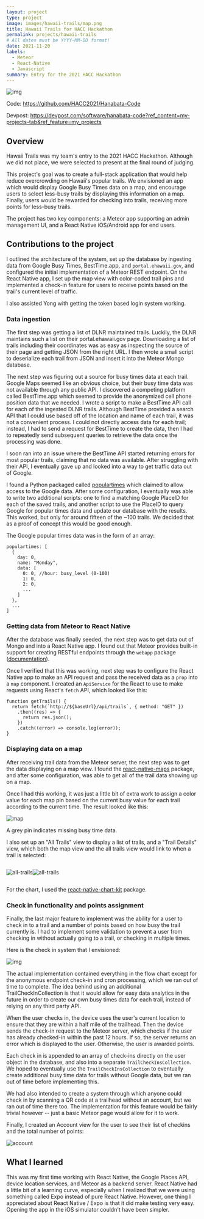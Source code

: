 ```yaml
---
layout: project
type: project
image: images/hawaii-trails/map.png
title: Hawaii Trails for HACC Hackathon
permalink: projects/hawaii-trails
# All dates must be YYYY-MM-DD format!
date: 2021-11-20
labels:
  - Meteor
  - React-Native
  - Javascript
summary: Entry for the 2021 HACC Hackathon 
---
```


![img](../images/hawaii-trails/system.jpg)

Code: https://github.com/HACC2021/Hanabata-Code

Devpost: https://devpost.com/software/hanabata-code?ref_content=my-projects-tab&ref_feature=my_projects

## Overview 

Hawaii Trails was my team's entry to the 2021 HACC Hackathon. Although we did not place, we were selected to present at the final round of judging. 

This project's goal was to create a full-stack application that would help reduce overcrowding on Hawaii's popular trails. We envisioned an app which would display Google Busy Times data on a map, and encourage users to select less-busy trails by displaying this information on a map. Finally, users would be rewarded for checking into trails, receiving more points for less-busy trails. 

The project has two key components: a Meteor app supporting an admin management UI, and a React Native iOS/Android app for end users. 

## Contributions to the project

I outlined the architecture of the system, set up the database by ingesting data from Google Busy Times, BestTime.app, and `portal.ehawaii.gov`, and configured the initial implementation of a Meteor REST endpoint. On the React Native app, I set up the map view with color-coded trail pins and implemented a check-in feature for users to receive points based on the trail's current level of traffic. 

I also assisted Yong with getting the token based login system working.

### Data ingestion 

The first step was getting a list of DLNR maintained trails. Luckily, the DLNR maintains such a list on their portal.ehawaii.gov page. Downloading a list of trails including their coordinates was as easy as inspecting the source of their page and getting JSON from the right URL. I then wrote a small script to deserialize each trail from JSON and insert it into the Meteor Mongo database. 

The next step was figuring out a source for busy times data at each trail. Google Maps seemed like an obvious choice, but their busy time data was not available through any public API. I discovered a competing platform called BestTime.app which seemed to provide the anonymized cell phone position data that we needed. I wrote a script to make a BestTime API call for each of the ingested DLNR trails. Although BestTime provided a search API that I could use based off of the location and name of each trail, it was not a convenient process. I could not directly access data for each trail; instead, I had to send a request for BestTime to create the data, then I had to repeatedly send subsequent queries to retrieve the data once the processing was done. 

I soon ran into an issue where the BestTime API started returning errors for most popular trails, claiming that no data was available. After struggling with their API, I eventually gave up and looked into a way to get traffic data out of Google. 

I found a Python packaged called [populartimes](https://github.com/m-wrzr/populartimes) which claimed to allow access to the Google data. After some configuration, I eventually was able to write two additional scripts: one to find a matching Google PlaceID for each of the saved trails, and another script to use the PlaceID to query Google for popular times data and update our database with the results. This worked, but only for around fifteen of the ~100 trails. We decided that as a proof of concept this would be good enough. 

The Google popular times data was in the form of an array: 

```
populartimes: [
  {
    day: 0,
    name: "Monday",
    data: [
      0: 0, //hour: busy_level (0-100)
      1: 0,
      2: 0,
      ...
    ]
  },
  ...
]

```

### Getting data from Meteor to React Native

After the database was finally seeded, the next step was to get data out of Mongo and into a React Native app. I found out that Meteor provides built-in support for creating RESTful endpoints through the `webapp` package ([documentation](https://docs.meteor.com/packages/webapp.html)). 

Once I verified that this was working, next step was to configure the React Native app to make an API request and pass the received data as a `prop` into a `map` component. I created an `ApiService` for the React to use to make requests using React's `fetch` API, which looked like this: 

```
function getTrails() {
  return fetch(`http://${baseUrl}/api/trails`, { method: "GET" })
    .then((res) => {
      return res.json();
    })
    .catch((error) => console.log(error));
}
```

### Displaying data on a map

After receiving trail data from the Meteor server, the next step was to get the data displaying on a map view. I found the [react-native-maps](https://docs.expo.dev/versions/latest/sdk/map-view/) package, and after some configuration, was able to get all of the trail data showing up on a map. 

Once I had this working, it was just a little bit of extra work to assign a color value for each map pin based on the current busy value for each trail according to the current time. The result looked like this: 

![map](../images/hawaii-trails/map.png)

A grey pin indicates missing busy time data. 

I also set up an "All Trails" view to display a list of trails, and a "Trail Details" view, which both the map view and the all trails view would link to when a trail is selected:

<div style="display: flex;">

![all-trails](../images/hawaii-trails/all-trails.png)

![all-trails](../images/hawaii-trails/trail-detail-busy.png)

</div>

For the chart, I used the [react-native-chart-kit](https://www.npmjs.com/package/react-native-chart-kit) package. 

### Check in functionality and points assignment

Finally, the last major feature to implement was the ability for a user to check in to a trail and a number of points based on how busy the trail currently is. I had to implement some validation to prevent a user from checking in without actually going to a trail, or checking in multiple times. 

Here is the check in system that I envisioned: 

![img](../images/hawaii-trails/check-in-flow.png)

The actual implementation contained everything in the flow chart except for the anonymous endpoint check-in and cron processing, which we ran out of time to complete. The idea behind using an additional TrailCheckInCollection is that it would allow for easy data analytics in the future in order to create our own busy times data for each trail, instead of relying on any third party API. 

When the user checks in, the device uses the user's current location to ensure that they are within a half mile of the trailhead. Then the device sends the check-in request to the Meteor server, which checks if the user has already checked-in within the past 12 hours. If so, the server returns an error which is displayed to the user. Otherwise, the user is awarded points. 

Each check in is appended to an array of check-ins directly on the user object in the database, and also into a separate `TrailCheckInsCollection`. We hoped to eventually use the `TrailCheckInsCollection` to eventually create additional busy time data for trails without Google data, but we ran out of time before implementing this. 

We had also intended to create a system through which anyone could check in by scanning a QR code at a trailhead without an account, but we ran out of time there too. The implementation for this feature would be fairly trivial however -- just a basic Meteor page would allow for it to work. 

Finally, I created an Account view for the user to see their list of checkins and the total number of points: 

![account](../images/hawaii-trails/account.png)

## What I learned

This was my first time working with React Native, the Google Places API, device location services, and Meteor as a backend server. React Native had a little bit of a learning curve, especially when I realized that we were using something called Expo instead of pure React Native. However, one thing I appreciated about React Native / Expo is that it did make testing very easy. Opening the app in the iOS simulator couldn't have been simpler. 
